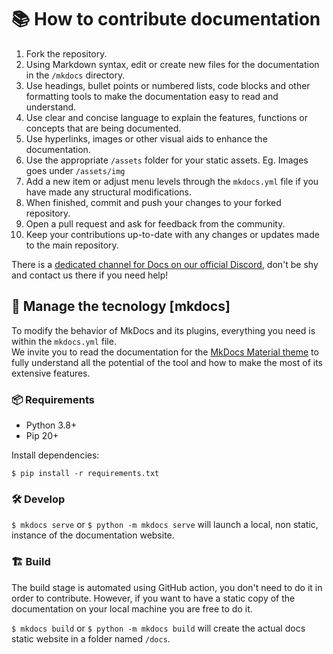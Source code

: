 # 📚 How to contribute documentation

1. Fork the repository.
2. Using Markdown syntax, edit or create new files for the documentation in the `/mkdocs` directory. 
3. Use headings, bullet points or numbered lists, code blocks and other formatting tools to make the documentation easy to read and understand.
4. Use clear and concise language to explain the features, functions or concepts that are being documented.
5. Use hyperlinks, images or other visual aids to enhance the documentation.
6. Use the appropriate `/assets` folder for your static assets. Eg. Images goes under `/assets/img`
7. Add a new item or adjust menu levels through the `mkdocs.yml` file if you have made any structural modifications.
8. When finished, commit and push your changes to your forked repository.
9. Open a pull request and ask for feedback from the community.
10. Keep your contributions up-to-date with any changes or updates made to the main repository. 

There is a [dedicated channel for Docs on our official Discord](https://discord.com/channels/1092359754917089350/1092360068269359206), don't be shy and contact us there if you need help!

## 🤹 Manage the tecnology [mkdocs] 

To modify the behavior of MkDocs and its plugins, everything you need is within the `mkdocs.yml` file.  
We invite you to read the documentation for the [MkDocs Material theme](https://squidfunk.github.io/mkdocs-material/reference/) to fully understand all the potential of the tool and how to make the most of its extensive features.

### 📦 Requirements

- Python 3.8+
- Pip 20+

Install dependencies:  

`$ pip install -r requirements.txt`

### 🛠️ Develop

`$ mkdocs serve` or `$ python -m mkdocs serve` will launch a local, non static, instance of the documentation website.

### 🏗️ Build

The build stage is automated using GitHub action, you don't need to do it in order to contribute. However, if you want to have a static copy of the documentation on your local machine you are free to do it.  

`$ mkdocs build` or `$ python -m mkdocs build` will create the actual docs static website in a folder named `/docs`. 
